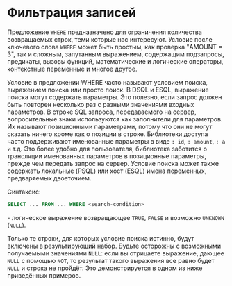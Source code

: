 # Фильтрация записей

Предложение `WHERE` предназначено для ограничения количества возвращаемых строк, теми которые нас интересуют. Условие после ключевого слова `WHERE` может быть простым, как проверка "AMOUNT = 3", так и сложным, запутанным выражением, содержащим подзапросы, предикаты, вызовы функций, математические и логические операторы, контекстные переменные и многое другое.

Условие в предложении WHERE часто называют условием поиска, выражением поиска или просто поиск. В DSQL и ESQL, выражение поиска могут содержать параметры. Это полезно, если запрос должен быть повторен несколько раз с разными значениями входных параметров. В строке SQL запроса, передаваемого на сервер, вопросительные знаки используются как заполнители для параметров. Их называют позиционными параметрами, потому что они не могут сказать ничего кроме как о позиции в строке. Библиотеки доступа часто поддерживают именованные параметры в виде `: id`, `: amount`, `: a` и т.д. Это более удобно для пользователя, библиотека заботится о трансляции именованных параметров в позиционные параметры, прежде чем передать запрос на сервер. Условие поиска может также содержать локальные (PSQL) или хост (ESQL) имена переменных, предваряемых двоеточием.

Синтаксис:

```sql
SELECT ... FROM ... WHERE <search-condition>
```

<search-condition> - логическое выражение возвращающее `TRUE`, `FALSE` и возможно
`UNKNOWN` (`NULL`).

Только те строки, для которых условие поиска истинно, будут включены в результирующий набор. Будьте осторожны с возможными получаемыми значениями `NULL`: если вы отрицаете выражение, дающее `NULL` с помощью `NOT`, то результат такого выражения все равно будет `NULL` и строка не пройдёт. Это демонстрируется в одном из ниже приведённых примеров.

